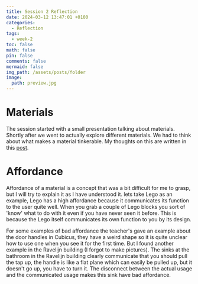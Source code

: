 ```yaml
---
title: Session 2 Reflection
date: 2024-03-12 13:47:01 +0100
categories:
  - Reflection
tags:
  - week-2
toc: false
math: false
pin: false
comments: false
mermaid: false
img_path: /assets/posts/folder
image:
  path: preview.jpg
---
```

# Materials
The session started with a small presentation talking about materials. Shortly after we went to actually explore different materials. We had to think about what makes a material tinkerable. My thoughts on this are written in this [post](/posts/Tinkering-Materials).

# Affordance

Affordance of a material is a concept that was a bit difficult for me to grasp, but I will try to explain it as I have understood it. lets take Lego as an example, Lego has a high affordance because it communicates its function to the user quite well. When you grab a couple of Lego blocks you sort of 'know' what to do with it even if you have never seen it before. This is because the Lego itself communicates its own function to you by its design.

For some examples of bad affordance the teacher's gave an example about the door handles in Cubicus, they have a weird shape so it is quite unclear how to use one when you see it for the first time. But I found another example in the Ravelijn building (I forgot to make pictures). The sinks at the bathroom in the Ravelijn building clearly communicate that you should pull the tap up, the handle is like a flat plane which can easily be pulled up, but it doesn't go up, you have to turn it. The disconnect between the actual usage and the communicated usage makes this sink have bad affordance.